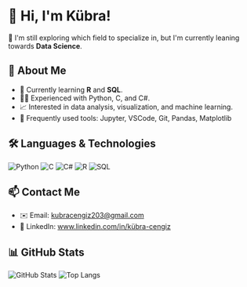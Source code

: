 # 👋 Hi, I'm Kübra!

🎯 I'm still exploring which field to specialize in, but I'm currently leaning towards **Data Science**.

## 🧠 About Me

- 🔭 Currently learning **R** and **SQL**.
- 👩‍💻 Experienced with Python, C, and C#.
- 📈 Interested in data analysis, visualization, and machine learning.
- 💬 Frequently used tools: Jupyter, VSCode, Git, Pandas, Matplotlib

## 🛠️ Languages & Technologies

![Python](https://img.shields.io/badge/-Python-3776AB?style=for-the-badge&logo=python&logoColor=white)
![C](https://img.shields.io/badge/-C-00599C?style=for-the-badge&logo=c&logoColor=white)
![C#](https://img.shields.io/badge/-C%23-239120?style=for-the-badge&logo=c-sharp&logoColor=white)
![R](https://img.shields.io/badge/-R-276DC3?style=for-the-badge&logo=r&logoColor=white)
![SQL](https://img.shields.io/badge/-SQL-4479A1?style=for-the-badge&logo=postgresql&logoColor=white)

## 📫 Contact Me

- ✉️ Email: kubracengiz203@gmail.com
- 💼 LinkedIn: www.linkedin.com/in/kübra-cengiz

## 📊 GitHub Stats

![GitHub Stats](https://github-readme-stats.vercel.app/api?username=kubpra&show_icons=true&theme=tokyonight)
![Top Langs](https://github-readme-stats.vercel.app/api/top-langs/?username=kubpra&layout=compact&theme=tokyonight)
